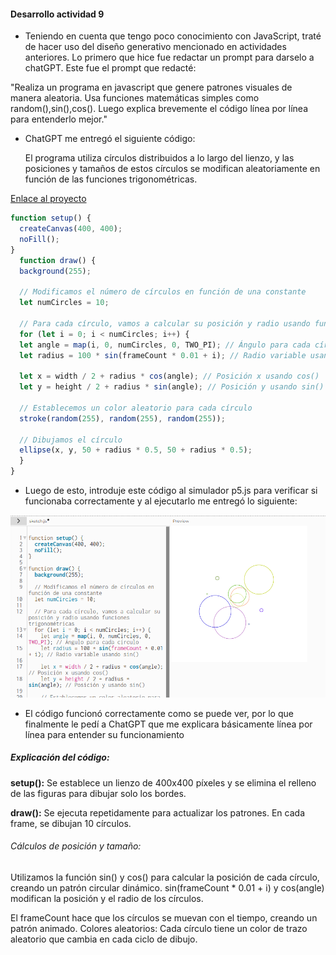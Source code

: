 #### Desarrollo actividad 9

- Teniendo en cuenta que tengo poco conocimiento con JavaScript, traté de hacer uso del diseño generativo mencionado en actividades anteriores. Lo primero que hice fue redactar un prompt para darselo a chatGPT. Este fue el prompt que redacté:

"Realiza un programa en javascript que genere patrones visuales de manera aleatoria. Usa funciones matemáticas simples como random(),sin(),cos(). Luego explica brevemente el código línea por línea para entenderlo mejor."

- ChatGPT me entregó el siguiente código:

  El programa utiliza círculos distribuidos a lo largo del lienzo, y las posiciones y tamaños de estos círculos se modifican aleatoriamente en función de las funciones trigonométricas.

[Enlace al proyecto](https://editor.p5js.org/JoseDRP/sketches/1HAGo1vKy)

``` js
function setup() {
  createCanvas(400, 400);
  noFill();
}
  function draw() {
  background(255);

  // Modificamos el número de círculos en función de una constante
  let numCircles = 10;

  // Para cada círculo, vamos a calcular su posición y radio usando funciones trigonométricas
  for (let i = 0; i < numCircles; i++) {
  let angle = map(i, 0, numCircles, 0, TWO_PI); // Ángulo para cada círculo
  let radius = 100 * sin(frameCount * 0.01 + i); // Radio variable usando sin()
  
  let x = width / 2 + radius * cos(angle); // Posición x usando cos()
  let y = height / 2 + radius * sin(angle); // Posición y usando sin()
  
  // Establecemos un color aleatorio para cada círculo
  stroke(random(255), random(255), random(255));
  
  // Dibujamos el círculo
  ellipse(x, y, 50 + radius * 0.5, 50 + radius * 0.5);
  }
}
```

- Luego de esto, introduje este código al simulador p5.js para verificar si funcionaba correctamente y al ejecutarlo me entregó lo siguiente:

![image](../../../../assets/u1-a9-i1.png)

- El código funcionó correctamente como se puede ver, por lo que finalmente le pedí a ChatGPT que me explicara básicamente línea por línea para entender su funcionamiento

##### Explicación del código:
**setup():** Se establece un lienzo de 400x400 píxeles y se elimina el relleno de las figuras para dibujar solo los bordes.

**draw():** Se ejecuta repetidamente para actualizar los patrones. En cada frame, se dibujan 10 círculos.

###### Cálculos de posición y tamaño:

Utilizamos la función sin() y cos() para calcular la posición de cada círculo, creando un patrón circular dinámico.
sin(frameCount * 0.01 + i) y cos(angle) modifican la posición y el radio de los círculos.

El frameCount hace que los círculos se muevan con el tiempo, creando un patrón animado.
Colores aleatorios: Cada círculo tiene un color de trazo aleatorio que cambia en cada ciclo de dibujo.

